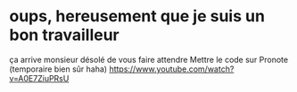 # oups, hereusement que je suis un bon travailleur
ça arrive monsieur désolé de vous faire attendre
Mettre le code sur Pronote (temporaire bien sûr haha)
https://www.youtube.com/watch?v=A0E7ZiuPRsU
